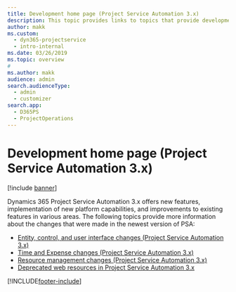 ```yaml
---
title: Development home page (Project Service Automation 3.x)
description: This topic provides links to topics that provide development information for Dynamics 365 Project Service Automation (PSA) version 3.x.
author: makk
ms.custom: 
  - dyn365-projectservice
  - intro-internal
ms.date: 03/26/2019
ms.topic: overview
#
ms.author: makk
audience: admin
search.audienceType: 
  - admin
  - customizer
search.app: 
  - D365PS
  - ProjectOperations
---
```

# Development home page (Project Service Automation 3.x)

[!include [banner](../../includes/psa-now-project-operations.md)]

Dynamics 365 Project Service Automation 3.x offers new features, implementation of new platform capabilities, and improvements to existing features in various areas. The following topics provide more information about the changes that were made in the newest version of PSA:

- [Entity, control, and user interface changes (Project Service Automation 3.x)](../developer-guides/entity-changes-v3.x.md)
- [Time and Expense changes (Project Service Automation 3.x)](../developer-guides/time-expense-changes-v3.x.md)
- [Resource management changes (Project Service Automation 3.x)](../developer-guides/resource-management-changes-v3.x.md)
- [Deprecated web resources in Project Service Automation 3.x](../developer-guides/web-resources-deprecated-v3.x.md)


[!INCLUDE[footer-include](../../includes/footer-banner.md)]